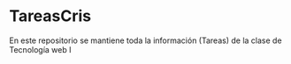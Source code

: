 TareasCris
==========

En este repositorio se mantiene toda la información (Tareas) de la clase de Tecnología web I
